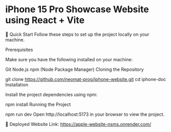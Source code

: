 
# iPhone 15 Pro Showcase Website using React + Vite
🤸 Quick Start
Follow these steps to set up the project locally on your machine.

Prerequisites

Make sure you have the following installed on your machine:

Git
Node.js
npm (Node Package Manager)
Cloning the Repository

git clone https://github.com/neomat-prog/iphone-website.git
cd iphone-doc
Installation

Install the project dependencies using npm:

npm install
Running the Project

npm run dev
Open http://localhost:5173 in your browser to view the project.

🔗 Deployed Website Link:
https://apple-website-nsms.onrender.com/
